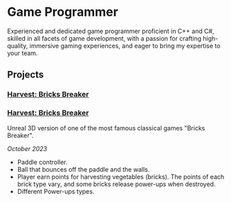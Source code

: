 # Game Programmer
Experienced and dedicated game programmer proficient in C++ and C#, skilled in all facets of game development, with a passion for crafting high-quality, immersive gaming experiences, and eager to bring my expertise to your team.

## Projects
### <a target="_blank" href= "https://github.com/RadwaAhmed4869/Harvest-Bricks-Breaker"> Harvest: Bricks Breaker</a>
### <a target="_blank" href= "https://github.com/RadwaAhmed4869/Harvest-Bricks-Breaker"> Harvest: Bricks Breaker</a>

Unreal 3D version of one of the most famous classical games "Bricks Breaker".

_October 2023_
* Paddle controller.
* Ball that bounces off the paddle and the walls.
* Player earn points for harvesting vegetables (bricks). The points of each brick type vary, and some bricks release power-ups when destroyed.
* Different Power-ups types.
